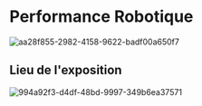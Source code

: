 # Performance Robotique 
![aa28f855-2982-4158-9622-badf00a650f7](https://user-images.githubusercontent.com/112189526/219701115-153ac341-4412-4bbc-8f0f-4ce12a212dce.jpg)


## Lieu de l'exposition
![994a92f3-d4df-48bd-9997-349b6ea37571](https://user-images.githubusercontent.com/112189526/219700579-3bbd26b7-95ae-46a3-b842-4cfc9ccf7dbb.jpg)

